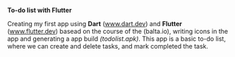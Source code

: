 **To-do list with Flutter**

Creating my first app using **Dart** (www.dart.dev) and **Flutter** (www.flutter.dev) basead on the course of the (balta.io), writing icons in the app and generating a app build _(todolist.apk)_. This app is a basic to-do list, where we can create and delete tasks, and mark completed the task.  
